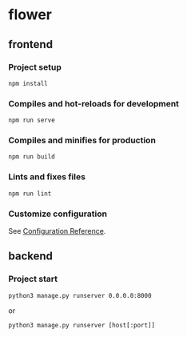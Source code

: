 # flower

## frontend

### Project setup
```
npm install
```

### Compiles and hot-reloads for development
```
npm run serve
```

### Compiles and minifies for production
```
npm run build
```

### Lints and fixes files
```
npm run lint
```

### Customize configuration
See [Configuration Reference](https://cli.vuejs.org/config/).

## backend

### Project start
```
python3 manage.py runserver 0.0.0.0:8000
```
or
```
python3 manage.py runserver [host[:port]]
```
